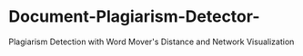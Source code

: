 # Document-Plagiarism-Detector-
Plagiarism Detection with Word Mover's Distance and Network Visualization
